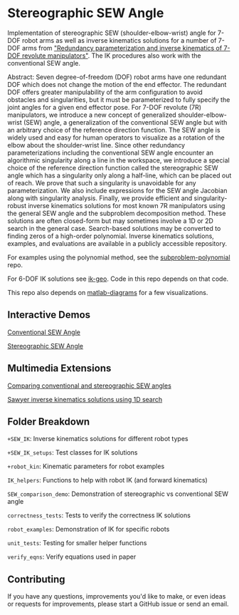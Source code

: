 # Stereographic SEW Angle

Implementation of stereographic SEW (shoulder-elbow-wrist) angle for 7-DOF robot arms as well as inverse kinematics solutions for a number of 7-DOF arms from ["Redundancy parameterization and inverse kinematics of 7-DOF revolute manipulators"](https://arxiv.org/abs/2307.13122).
The IK procedures also work with the conventional SEW angle.

Abstract: Seven degree-of-freedom (DOF) robot arms have one redundant DOF which does not change the motion of the end effector. The redundant DOF offers greater manipulability of the arm configuration to avoid obstacles and singularities, but it must be parameterized to fully specify the joint angles for a given end effector pose. For 7-DOF revolute (7R) manipulators, we introduce a new concept of generalized shoulder-elbow-wrist (SEW) angle, a generalization of the conventional SEW angle but with an arbitrary choice of the reference direction function. The SEW angle is widely used and easy for human operators to visualize as a rotation of the elbow about the shoulder-wrist line. Since other redundancy parameterizations including the conventional SEW angle encounter an algorithmic singularity along a line in the workspace, we introduce a special choice of the reference direction function called the stereographic SEW angle which has a singularity only along a half-line, which can be placed out of reach. We prove that such a singularity is unavoidable for any parameterization. We also include expressions for the SEW angle Jacobian along with singularity analysis. Finally, we provide efficient and singularity-robust inverse kinematics solutions for most known 7R manipulators using the general SEW angle and the subproblem decomposition method. These solutions are often closed-form but may sometimes involve a 1D or 2D search in the general case. Search-based solutions may be converted to finding zeros of a high-order polynomial. Inverse kinematics solutions, examples, and evaluations are available in a publicly accessible repository.

For examples using the polynomial method, see the [subproblem-polynomial](https://github.com/rpiRobotics/subproblem-polynomial) repo.

For 6-DOF IK solutions see [ik-geo](https://github.com/rpiRobotics/ik-geo). Code in this repo depends on that code.

This repo also depends on [matlab-diagrams](https://github.com/aelias36/matlab-diagrams) for a few visualizations.

## Interactive Demos

[Conventional SEW Angle](https://www.geogebra.org/m/ftpsw5ut)

[Stereographic SEW Angle](https://www.geogebra.org/m/z4ss2jmg)

## Multimedia Extensions

[Comparing conventional and stereographic SEW angles](https://www.youtube.com/watch?v=Gc-zbK4IfPU)

[Sawyer inverse kinematics solutions using 1D search](https://www.youtube.com/watch?v=4MpwNNHUA58)


## Folder Breakdown

`+SEW_IK`: Inverse kinematics solutions for different robot types

`+SEW_IK_setups`: Test classes for IK solutions

`+robot_kin`: Kinematic parameters for robot examples

`IK_helpers`: Functions to help with robot IK (and forward kinematics)

`SEW_comparison_demo`: Demonstration of stereographic vs conventional SEW angle

`correctness_tests`: Tests to verify the correctness IK solutions

`robot_examples`: Demonstration of IK for specific robots

`unit_tests`: Testing for smaller helper functions

`verify_eqns`: Verify equations used in paper


## Contributing

If you have any questions, improvements you'd like to make, or even ideas or requests for improvements, please start a GitHub issue or send an email.
